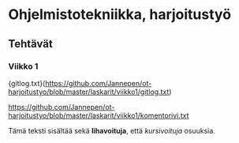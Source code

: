 # Ohjelmistotekniikka, harjoitustyö

## Tehtävät

### Viikko 1

{gitlog.txt}(https://github.com/Jannepen/ot-harjoitustyo/blob/master/laskarit/viikko1/gitlog.txt)

https://github.com/Jannepen/ot-harjoitustyo/blob/master/laskarit/viikko1/komentorivi.txt

Tämä teksti sisältää sekä **lihavoituja**, että *kursivoituja* osuuksia.

